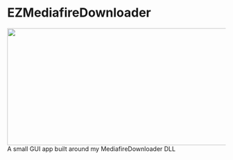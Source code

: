 # EZMediafireDownloader
<img src="https://i.imgur.com/YzRBrLw.png" width="725" height="270" />
A small GUI app built around my MediafireDownloader DLL
